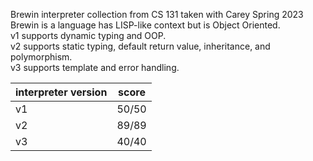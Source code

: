 Brewin interpreter collection from CS 131 taken with Carey Spring 2023
Brewin is a language has LISP-like context but is Object Oriented.  
v1 supports dynamic typing and OOP.  
v2 supports static typing, default return value, inheritance, and polymorphism.  
v3 supports template and error handling.

| interpreter version | score |
| ------- | ------- |
| v1 | 50/50 |
| v2 | 89/89 |
| v3 | 40/40 |

